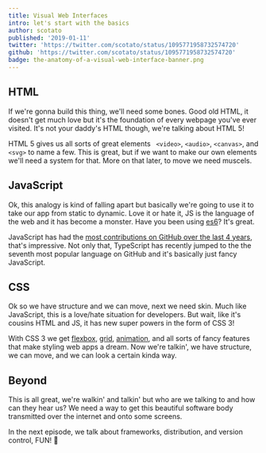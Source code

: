 ```yaml
---
title: Visual Web Interfaces
intro: let's start with the basics
author: scotato
published: '2019-01-11'
twitter: 'https://twitter.com/scotato/status/1095771958732574720'
github: 'https://twitter.com/scotato/status/1095771958732574720'
badge: the-anatomy-of-a-visual-web-interface-banner.png
---
```


## HTML

If we're gonna build this thing, we'll need some bones. Good old HTML, it doesn't get much love but it's the foundation of every webpage you've ever visited. It's not your daddy's HTML though, we're talking about HTML 5! 

HTML 5 gives us all sorts of great elements ` <video>`, `<audio>`, ` <canvas> `, and  `<svg>` to name a few. This is great, but if we want to make our own elements we'll need a system for that. More on that later, to move we need muscels.



## JavaScript

Ok, this analogy is kind of falling apart but basically we're going to use it to take our app from static to dynamic. Love it or hate it, JS is the language of the web and it has become a monster. Have you been using [es6](http://es6-features.org)? It's great.

JavaScript has had the [most contributions on GitHub over the last 4 years](https://octoverse.github.com/projects#languages), that's impressive. Not only that, TypeScript has recently jumped to the the seventh most popular language on GitHub and it's basically just fancy JavaScript.



## CSS

Ok so we have structure and we can move, next we need skin. Much like JavaScript, this is a love/hate situation for developers. But wait, like it's cousins HTML and JS, it has new super powers in the form of CSS 3!

With CSS 3 we get [flexbox](https://css-tricks.com/snippets/css/a-guide-to-flexbox/), [grid](https://css-tricks.com/snippets/css/complete-guide-grid/), [animation](https://css-tricks.com/almanac/properties/a/animation/), and all sorts of fancy features that make styling web apps a dream. Now we're talkin', we have structure, we can move, and we can look a certain kinda way.



## Beyond

This is all great, we're walkin' and talkin' but who are we talking to and how can they hear us? We need a way to get this beautiful software body transmitted over the internet and onto some screens.

In the next episode, we talk about frameworks, distribution, and version control, FUN! 🥳